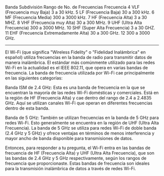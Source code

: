 Banda	Subdivisión	Rango de
No.	de Frecuencias	Frecuencia
4	VLF (Frecuencia muy Baja)	3 a 30 kHz.
5	LF (Frecuencia Baja)	30 a 300 kHz.
6	MF (Frecuencia Media)	300 a 3000 kHz.
7	HF (Frecuencia Alta)	3 a 30 MHZ.
8	VHF (Frecuencia muy Alta)	30 a 300 MHz.
9	UHF (Ultra Alta Frecuencia)	300 a 3000 MHz.
10	SHF (Super Alta Frecuencia)	3 a 30 GHZ.
11	EHF (Frecuencia Extremadamente Alta)	30 a 300 GHz.
12	 	300 a 3000 GHz.

---

El Wi-Fi (que significa "Wireless Fidelity" o "Fidelidad Inalámbrica" en español) utiliza frecuencias en la banda de radio para transmitir datos de manera inalámbrica. El estándar más comúnmente utilizado para las redes Wi-Fi en la actualidad es el IEEE 802.11, que opera en varias bandas de frecuencia. La banda de frecuencia utilizada por Wi-Fi cae principalmente en las siguientes categorías:

Banda ISM de 2.4 GHz: Esta es una banda de frecuencia en la que se encuentran la mayoría de las redes Wi-Fi domésticas y comerciales. Está en la región de HF (Frecuencia Alta) y cae dentro del rango de 2.4 a 2.4835 GHz. Aquí se utilizan canales Wi-Fi que operan en diferentes frecuencias dentro de esta banda.

Banda de 5 GHz: También se utilizan frecuencias en la banda de 5 GHz para redes Wi-Fi. Esto generalmente se encuentra en la región de UHF (Ultra Alta Frecuencia). La banda de 5 GHz se utiliza para redes Wi-Fi de doble banda (2.4 GHz y 5 GHz) y ofrece ventajas en términos de menos interferencia y mayor ancho de banda disponible para transmisiones de datos.

Entonces, para responder a tu pregunta, el Wi-Fi entra en las bandas de frecuencia de HF (Frecuencia Alta) y UHF (Ultra Alta Frecuencia), que son las bandas de 2.4 GHz y 5 GHz respectivamente, según los rangos de frecuencia que proporcionaste. Estas bandas de frecuencia son ideales para la transmisión inalámbrica de datos a través de redes Wi-Fi.

